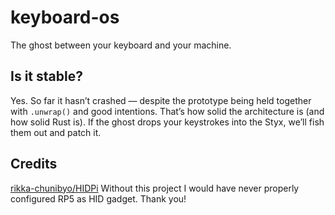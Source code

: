 # keyboard-os
The ghost between your keyboard and your machine.

## Is it stable?

Yes. So far it hasn’t crashed — despite the prototype being held together with `.unwrap()` and good intentions. That’s how solid the architecture is (and how solid Rust is). If the ghost drops your keystrokes into the Styx, we’ll fish them out and patch it.

## Credits

[rikka-chunibyo/HIDPi](https://github.com/rikka-chunibyo/HIDPi)
Without this project I would have never properly configured RP5 as HID gadget. Thank you!


